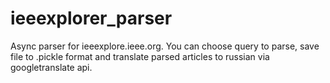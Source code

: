 # ieeexplorer_parser
Async parser for ieeexplore.ieee.org. You can choose query to parse, save file to .pickle format and translate parsed articles to russian via googletranslate api.

